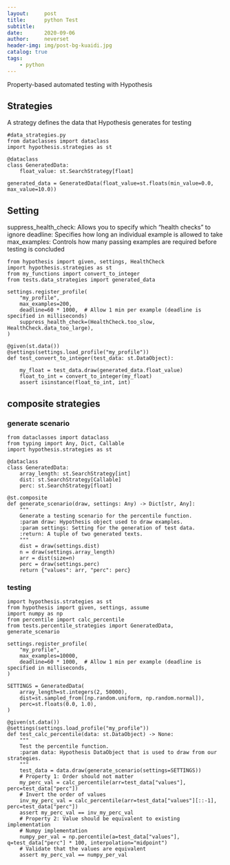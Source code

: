 ```yaml
---
layout:     post
title:      python Test
subtitle:   
date:       2020-09-06
author:     neverset
header-img: img/post-bg-kuaidi.jpg
catalog: true
tags:
    - python
---
```


Property-based automated testing with Hypothesis

## Strategies
A strategy defines the data that Hypothesis generates for testing

    #data_strategies.py
    from dataclasses import dataclass
    import hypothesis.strategies as st

    @dataclass
    class GeneratedData:
        float_value: st.SearchStrategy[float]

    generated_data = GeneratedData(float_value=st.floats(min_value=0.0, max_value=10.0))


## Setting
suppress_health_check: Allows you to specify which “health checks” to ignore
deadline: Specifies how long an individual example is allowed to take
max_examples: Controls how many passing examples are required before testing is concluded

    from hypothesis import given, settings, HealthCheck
    import hypothesis.strategies as st
    from my_functions import convert_to_integer
    from tests.data_strategies import generated_data

    settings.register_profile(
        "my_profile",
        max_examples=200,
        deadline=60 * 1000,  # Allow 1 min per example (deadline is specified in milliseconds)
        suppress_health_check=(HealthCheck.too_slow, HealthCheck.data_too_large),
    )

    @given(st.data())
    @settings(settings.load_profile("my_profile"))
    def test_convert_to_integer(test_data: st.DataObject):

        my_float = test_data.draw(generated_data.float_value)
        float_to_int = convert_to_integer(my_float)
        assert isinstance(float_to_int, int)

## composite strategies
### generate scenario
    from dataclasses import dataclass
    from typing import Any, Dict, Callable
    import hypothesis.strategies as st

    @dataclass
    class GeneratedData:
        array_length: st.SearchStrategy[int]
        dist: st.SearchStrategy[Callable]
        perc: st.SearchStrategy[float]

    @st.composite
    def generate_scenario(draw, settings: Any) -> Dict[str, Any]:
        """
        Generate a testing scenario for the percentile function.
        :param draw: Hypothesis object used to draw examples.
        :param settings: Setting for the generation of test data.
        :return: A tuple of two generated texts.
        """
        dist = draw(settings.dist)
        n = draw(settings.array_length)
        arr = dist(size=n)
        perc = draw(settings.perc)
        return {"values": arr, "perc": perc}

### testing
    import hypothesis.strategies as st
    from hypothesis import given, settings, assume
    import numpy as np
    from percentile import calc_percentile
    from tests.percentile_strategies import GeneratedData, generate_scenario

    settings.register_profile(
        "my_profile",
        max_examples=10000,
        deadline=60 * 1000,  # Allow 1 min per example (deadline is specified in milliseconds,
    )

    SETTINGS = GeneratedData(
        array_length=st.integers(2, 50000),
        dist=st.sampled_from([np.random.uniform, np.random.normal]),
        perc=st.floats(0.0, 1.0),
    )

    @given(st.data())
    @settings(settings.load_profile("my_profile"))
    def test_calc_percentile(data: st.DataObject) -> None:
        """
        Test the percentile function.
        :param data: Hypothesis DataObject that is used to draw from our strategies.
        """
        test_data = data.draw(generate_scenario(settings=SETTINGS))
        # Property 1: Order should not matter
        my_perc_val = calc_percentile(arr=test_data["values"], perc=test_data["perc"])
        # Invert the order of values
        inv_my_perc_val = calc_percentile(arr=test_data["values"][::-1], perc=test_data["perc"])
        assert my_perc_val == inv_my_perc_val
        # Property 2: Value should be equivalent to existing implementation
        # Numpy implementation
        numpy_per_val = np.percentile(a=test_data["values"], q=test_data["perc"] * 100, interpolation="midpoint")
        # Validate that the values are equivalent
        assert my_perc_val == numpy_per_val
